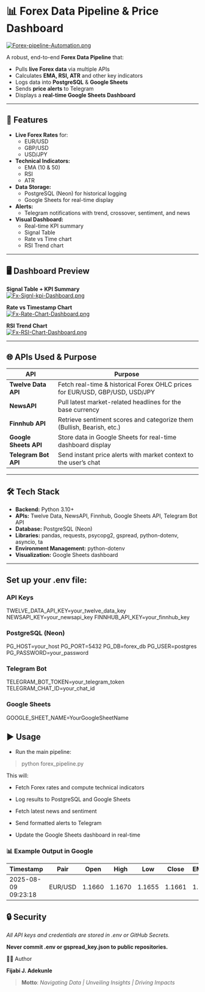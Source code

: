 # 📊 Forex Data Pipeline & Price Dashboard
[![Forex-pipeline-Automation.png](https://i.postimg.cc/gkvPT8KX/Forex-pipeline-Automation.png)](https://postimg.cc/dLtX77pw)

A robust, end-to-end **Forex Data Pipeline** that:
- Pulls **live Forex data** via multiple APIs
- Calculates **EMA, RSI, ATR** and other key indicators
- Logs data into **PostgreSQL** & **Google Sheets**
- Sends **price alerts** to Telegram
- Displays a **real-time Google Sheets Dashboard**

---

## 🚀 Features

- **Live Forex Rates** for:
  - EUR/USD
  - GBP/USD
  - USD/JPY
- **Technical Indicators:**
  - EMA (10 & 50)
  - RSI
  - ATR
- **Data Storage:**
  - PostgreSQL (Neon) for historical logging
  - Google Sheets for real-time display
- **Alerts:**
  - Telegram notifications with trend, crossover, sentiment, and news
- **Visual Dashboard:**
  - Real-time KPI summary
  - Signal Table
  - Rate vs Time chart
  - RSI Trend chart

---

## 🖥 Dashboard Preview

**Signal Table + KPI Summary**  
[![Fx-Signl-kpi-Dashboard.png](https://i.postimg.cc/mkLbp7wY/Fx-Signl-kpi-Dashboard.png)](https://postimg.cc/XGPSpGtq)

**Rate vs Timestamp Chart**  
[![Fx-Rate-Chart-Dashboard.png](https://i.postimg.cc/RFQSTgcC/Fx-Rate-Chart-Dashboard.png)](https://postimg.cc/WFzcN6Wx)

**RSI Trend Chart**  
[![Fx-RSI-Chart-Dashboard.png](https://i.postimg.cc/Hn6TqjZf/Fx-RSI-Chart-Dashboard.png)](https://postimg.cc/vx6R98dz)

---

## 🌐 APIs Used & Purpose

| API | Purpose |
|------|---------|
| **Twelve Data API** | Fetch real-time & historical Forex OHLC prices for EUR/USD, GBP/USD, USD/JPY |
| **NewsAPI** | Pull latest market-related headlines for the base currency |
| **Finnhub API** | Retrieve sentiment scores and categorize them (Bullish, Bearish, etc.) |
| **Google Sheets API** | Store data in Google Sheets for real-time dashboard display |
| **Telegram Bot API** | Send instant price alerts with market context to the user’s chat |

---

## 🛠 Tech Stack

- **Backend:** Python 3.10+
- **APIs:** Twelve Data, NewsAPI, Finnhub, Google Sheets API, Telegram Bot API
- **Database:** PostgreSQL (Neon)
- **Libraries:** pandas, requests, psycopg2, gspread, python-dotenv, asyncio, ta
- **Environment Management:** python-dotenv
- **Visualization:** Google Sheets dashboard

---





## Set up your .env file:
### API Keys
TWELVE_DATA_API_KEY=your_twelve_data_key
NEWSAPI_KEY=your_newsapi_key
FINNHUB_API_KEY=your_finnhub_key

### PostgreSQL (Neon)
PG_HOST=your_host
PG_PORT=5432
PG_DB=forex_db
PG_USER=postgres
PG_PASSWORD=your_password

### Telegram Bot
TELEGRAM_BOT_TOKEN=your_telegram_token
TELEGRAM_CHAT_ID=your_chat_id

### Google Sheets
GOOGLE_SHEET_NAME=YourGoogleSheetName

## ▶ Usage
- Run the main pipeline:
> python forex_pipeline.py

This will:

- Fetch Forex rates and compute technical indicators

- Log results to PostgreSQL and Google Sheets

- Fetch latest news and sentiment

- Send formatted alerts to Telegram

- Update the Google Sheets dashboard in real-time

### 📊 Example Output in Google 
| Timestamp           | Pair    | Open   | High   | Low    | Close  | EMA10  | EMA50  | RSI  | ATR     | Support | Resistance | Trend   | Crossover               | Sentiment | News                       |
| ------------------- | ------- | ------ | ------ | ------ | ------ | ------ | ------ | ---- | ------- | ------- | ---------- | ------- | ----------------------- | --------- | -------------------------- |
| 2025-08-09 09:23:18 | EUR/USD | 1.1660 | 1.1670 | 1.1655 | 1.1661 | 1.1662 | 1.1659 | 55.2 | 0.00064 | 1.1650  | 1.1675     | Uptrend | EMA10 > EMA50 (Bullish) | Bullish   | ECB rate decision expected |

## 🔒 Security
*All API keys and credentials are stored in .env or GitHub Secrets.*

**Never commit .env or gspread_key.json to public repositories.**

👨‍💻 Author

**Fijabi J. Adekunle**

>**Motto**: *Navigating Data | Unveiling Insights | Driving Impacts*
